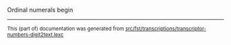 

Ordinal numerals begin

* * *

<small>This (part of) documentation was generated from [src/fst/transcriptions/transcriptor-numbers-digit2text.lexc](https://github.com/giellalt/lang-vro/blob/main/src/fst/transcriptions/transcriptor-numbers-digit2text.lexc)</small>
